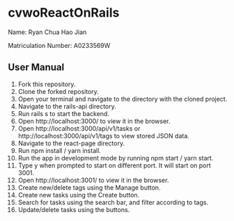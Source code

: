 # cvwoReactOnRails
Name: Ryan Chua Hao Jian

Matriculation Number: A0233569W

## User Manual
1.	Fork this repository.
2.	Clone the forked repository.
3.	Open your terminal and navigate to the directory with the cloned project.
4.	Navigate to the rails-api directory.
5.	Run rails s to start the backend.
6.	Open http://localhost:3000/ to view it in the browser. 
7.	Open http://localhost:3000/api/v1/tasks or http://localhost:3000/api/v1/tags to view stored JSON data.
8.	Navigate to the react-page directory.
9.	Run npm install / yarn install.
10.	Run the app in development mode by running npm start / yarn start.  
11.	Type y when prompted to start on different port. It will start on port 3001.
12.	Open http://localhost:3001/ to view it in the browser.
13.	Create new/delete tags using the Manage button.
14.	Create new tasks using the Create button.
15.	Search for tasks using the search bar, and filter according to tags.
16.	Update/delete tasks using the buttons.
